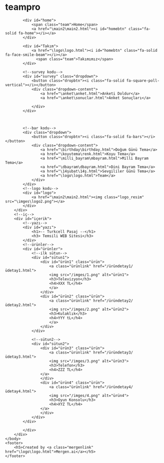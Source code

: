 # teampro

<!DOCTYPE html>
<html>
    <head>
        <meta charset="UTF-8">
        <meta name="viewport" content="width=device-width, initial-scale=1.0">
        <link rel="stylesheet" href="./main2.css">
        <link rel="icon" type="image/x-icon" href="./mergenlogo.png">
        <title>Mergen.ai</title>
        <script src="https://kit.fontawesome.com/20c4731bad.js" crossorigin="anonymous"></script>
    </head>
    <body>
    <!--başlık-->
        <div id="top">

            <div id="home">
                <span class="team">Home</span>
                <a href="\main2\main2.html"><i id="homebtn" class="fa-solid fa-home"></i></a>
            </div>

            <div id="Takım">
                <a href="\logo\logo.html"><i id="homebtn" class="fa-solid fa-face-smile-beam"></i></a>
                  <span class="team">Takımımız</span>
            </div>

            <!--survey kodu-->
            <div id="survey" class="dropdown">
                <button class="dropbtn"><i class="fa-solid fa-square-poll-vertical"></i></button>
                <div class="dropdown-content">
                    <a href="\anket\anket.html">Anketi Doldur</a>
                    <a href="\anket\sonuclar.html">Anket Sonuçları</a>
                
                </div>
            </div>

            
            
            <!--bar kodu-->
            <div class="dropdown">
                <button class="dropbtn"><i class="fa-solid fa-bars"></i></button>
                <div class="dropdown-content">
                    <a href="\birthday\birthday.html">Doğum Günü Tema</a>
                    <a href="\koyutema\renk.html">Koyu Tema</a>
                    <a href="\milli_bayram\mbayram.html">Milli Bayram Tema</a>
                    <a href="\dbayram\dbayram.html">Dini Bayram Tema</a>
                    <a href="\14şubat\14ş.html">Sevgililer Günü Tema</a>
                    <a href="\logo\logo.html">Team</a>
                </div>
            </div>
            <!--logo kodu-->
            <div id="logo">
                <a href="\main2\main2.html"><img class="logo_resim" src="\imges\logo2.png"></a>
            </div>
        </div>
        <!--iç-->
        <div id="içerik">
            <!--yazı-->
            <div id="yazı">
                <h1>-- Turkcell Pasaj --</h1>
                <h3> Temsili WEB Sitesi</h3>
            </div>
            <!--ürünler-->
            <div id="ürünler">
                <!--ilk sütun-->
                <div id="sütun1">
                    <div id="ürün1" class="ürün">
                        <a class="ürünlink" href="/üründetay1/üdetay1.html">
                        <img src="/imges/1.png" alt="ürün1">
                        <h3>Televizyon</h3>
                        <h4>XXX TL</h4>
                        </a>
                    </div>
                    <div id="ürün2" class="ürün">
                        <a class="ürünlink" href="/üründetay2/üdetay2.html">
                        <img src="/imges/2.png" alt="ürün2">
                        <h3>Kulaklık</h3>
                        <h4>YYY tL</h4>
                        </a>
                    </div>
                </div>
                
                <!--sütun2-->
                <div id="sütun2">
                    <div id="ürün3" class="ürün">
                        <a class="ürünlink" href="/üründetay3/üdetay3.html">
                        <img src="/imges/3.png" alt="ürün3">
                        <h3>Telefon</h3>
                        <h4>ZZZ TL</h4>
                    </a>
                    </div>
                    <div id="ürün4" class="ürün">
                        <a class="ürünlink" href="/üründetay4/üdetay4.html">
                        <img src="/imges/4.png" alt="ürün4">
                        <h3>Oyun Konsolu</h3>
                        <h4>XYZ TL</h4>
                    </a>
                    </div>
                </div>
            </div>

            </div>
        </div>
    </body>
    <footer>
        <h5>Created by <a class="mergenlink" href="\logo\logo.html">Mergen.ai</a></h5>
    </footer>
</html>
